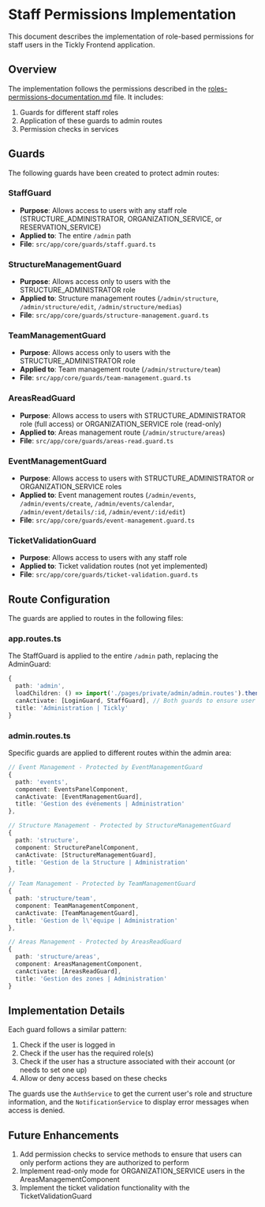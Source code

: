 # Staff Permissions Implementation

This document describes the implementation of role-based permissions for staff users in the Tickly Frontend application.

## Overview

The implementation follows the permissions described in the [roles-permissions-documentation.md](./roles-permissions-documentation.md) file. It includes:

1. Guards for different staff roles
2. Application of these guards to admin routes
3. Permission checks in services

## Guards

The following guards have been created to protect admin routes:

### StaffGuard

- **Purpose**: Allows access to users with any staff role (STRUCTURE_ADMINISTRATOR, ORGANIZATION_SERVICE, or RESERVATION_SERVICE)
- **Applied to**: The entire `/admin` path
- **File**: `src/app/core/guards/staff.guard.ts`

### StructureManagementGuard

- **Purpose**: Allows access only to users with the STRUCTURE_ADMINISTRATOR role
- **Applied to**: Structure management routes (`/admin/structure`, `/admin/structure/edit`, `/admin/structure/medias`)
- **File**: `src/app/core/guards/structure-management.guard.ts`

### TeamManagementGuard

- **Purpose**: Allows access only to users with the STRUCTURE_ADMINISTRATOR role
- **Applied to**: Team management route (`/admin/structure/team`)
- **File**: `src/app/core/guards/team-management.guard.ts`

### AreasReadGuard

- **Purpose**: Allows access to users with STRUCTURE_ADMINISTRATOR role (full access) or ORGANIZATION_SERVICE role (read-only)
- **Applied to**: Areas management route (`/admin/structure/areas`)
- **File**: `src/app/core/guards/areas-read.guard.ts`

### EventManagementGuard

- **Purpose**: Allows access to users with STRUCTURE_ADMINISTRATOR or ORGANIZATION_SERVICE roles
- **Applied to**: Event management routes (`/admin/events`, `/admin/events/create`, `/admin/events/calendar`, `/admin/event/details/:id`, `/admin/event/:id/edit`)
- **File**: `src/app/core/guards/event-management.guard.ts`

### TicketValidationGuard

- **Purpose**: Allows access to users with any staff role
- **Applied to**: Ticket validation routes (not yet implemented)
- **File**: `src/app/core/guards/ticket-validation.guard.ts`

## Route Configuration

The guards are applied to routes in the following files:

### app.routes.ts

The StaffGuard is applied to the entire `/admin` path, replacing the AdminGuard:

```typescript
{
  path: 'admin',
  loadChildren: () => import('./pages/private/admin/admin.routes').then(m => m.adminRoutes),
  canActivate: [LoginGuard, StaffGuard], // Both guards to ensure user is logged in and has a staff role
  title: 'Administration | Tickly'
}
```

### admin.routes.ts

Specific guards are applied to different routes within the admin area:

```typescript
// Event Management - Protected by EventManagementGuard
{
  path: 'events',
  component: EventsPanelComponent,
  canActivate: [EventManagementGuard],
  title: 'Gestion des événements | Administration'
},

// Structure Management - Protected by StructureManagementGuard
{
  path: 'structure',
  component: StructurePanelComponent,
  canActivate: [StructureManagementGuard],
  title: 'Gestion de la Structure | Administration'
},

// Team Management - Protected by TeamManagementGuard
{
  path: 'structure/team',
  component: TeamManagementComponent,
  canActivate: [TeamManagementGuard],
  title: 'Gestion de l\'équipe | Administration'
},

// Areas Management - Protected by AreasReadGuard
{
  path: 'structure/areas',
  component: AreasManagementComponent,
  canActivate: [AreasReadGuard],
  title: 'Gestion des zones | Administration'
}
```

## Implementation Details

Each guard follows a similar pattern:

1. Check if the user is logged in
2. Check if the user has the required role(s)
3. Check if the user has a structure associated with their account (or needs to set one up)
4. Allow or deny access based on these checks

The guards use the `AuthService` to get the current user's role and structure information, and the `NotificationService` to display error messages when access is denied.

## Future Enhancements

1. Add permission checks to service methods to ensure that users can only perform actions they are authorized to perform
2. Implement read-only mode for ORGANIZATION_SERVICE users in the AreasManagementComponent
3. Implement the ticket validation functionality with the TicketValidationGuard
